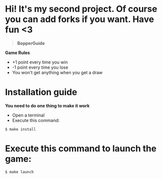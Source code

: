 # Hi! It's my second project. Of course you can add forks if you want. Have fun <3

> **BopperGuide**

**Game Rules**
* +1 point every time you win
* -1 point every time you lose
* You won't get anything when you get a draw

# Installation guide
**You need to do one thing to make it work**
* Open a terminal
* Execute this command:
```
$ make install
```
# Execute this command to launch the game:
```
$ make launch
```